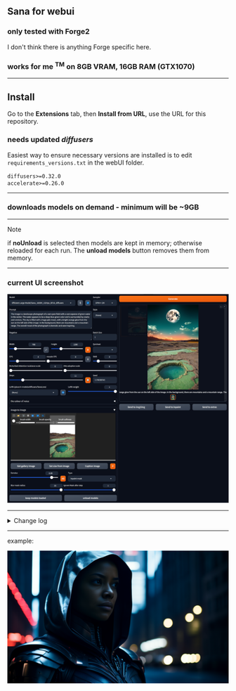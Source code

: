 ## Sana for webui ##
### only tested with Forge2 ###
I don't think there is anything Forge specific here.


### works for me <sup>TM</sup> on 8GB VRAM, 16GB RAM (GTX1070) ###

---
## Install ##
Go to the **Extensions** tab, then **Install from URL**, use the URL for this repository.
### needs updated *diffusers* ###

Easiest way to ensure necessary versions are installed is to edit `requirements_versions.txt` in the webUI folder.
```
diffusers>=0.32.0
accelerate>=0.26.0
```

---
### downloads models on demand - minimum will be ~9GB ###

---
>[!NOTE]
> if **noUnload** is selected then models are kept in memory; otherwise reloaded for each run. The **unload models** button removes them from memory.

---
### current UI screenshot ###
![](screenshot2.png "UI screenshot")


---
<details>
<summary>Change log</summary>

#### 15/05/2025 ####
* use v1.1 VAE
* fp8 model storage option - needs diffusers >= 0.33.0

#### 10/04/2025 ####
* add Sana1.5 models - needs diffusers >= 0.33.0

#### 07/02/2025 ####
* improved image2image / inpainting

#### 31/01/2025 ####
* switched img2img to use ForgeCanvas, if installed in Forge2. Gradio4 ImageEditor is bugged, consumes GPU or CPU constantly.

#### 17/01/2025 ####
* add option for alternative CFG calculation. '0' button toggle, +50% inference time, PAG takes priority.

#### 11/01/2025 ####
* add 4K model (unlikely to work until diffusers adds VAE tiling);
* changes to model loading so VAE only downloaded once regardless of how many models are used;
* and should not download the fp32 transformer models anymore (not sure why pipeline.from_pretrained() loading ignored the variant specified, but loading the transformer separately avoids the issue).

#### 01/01/2025 ####
* add initial sampler selection, not sure how many will work yet. *Euler* and *Heun* need more steps than *DPM++ 2M*;
* add rescale CFG, can be *very* effective.

#### 26/12/2024 ####
* fixes for gallery, sending to i2i.

#### 25/12/2024 (2) ####
* add complex human instruction toggle (CHI button), for automatic prompt enhancement;
* avoid unnecessary text encoder load if prompt hasn't changed.

#### 25/12/2024 ####
* add control of shift parameter. From initial tests doesn't seem as useful as with Flux or SD3.

#### 24/12/2024 (2) ####
* added PAG and some sort of i2i.

#### 24/12/2024 ####
* first implemention. 2K models need ~16GB VRAM for VAE.

</details>


---
example:

![](example.png "11 steps with 1024 model")

